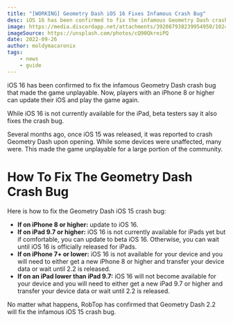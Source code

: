 ```yaml
---
title: "[WORKING] Geometry Dash iOS 16 Fixes Infamous Crash Bug"
desc: iOS 16 has been confirmed to fix the infamous Geometry Dash crash bug that made the game unplayable.
image: https://media.discordapp.net/attachments/392087938239954950/1024040222608080906/unknown.png?width=1202&height=676
imageSource: https://unsplash.com/photos/cQ90QkreiPQ
date: 2022-09-26
author: moldymacaronix
tags:
    - news
    - guide
---
```


iOS 16 has been confirmed to fix the infamous Geometry Dash crash bug that made the game unplayable. Now, players with an iPhone 8 or higher can update their iOS and play the game again.

While iOS 16 is not currently available for the iPad, beta testers say it also fixes the crash bug.

Several months ago, once iOS 15 was released, it was reported to crash Geometry Dash upon opening. While some devices were unaffected, many were. This made the game unplayable for a large portion of the community.

# How To Fix The Geometry Dash Crash Bug

Here is how to fix the Geometry Dash iOS 15 crash bug:

* **If on iPhone 8 or higher:** update to iOS 16.
* **If on iPad 9.7 or higher:** iOS 16 is not currently available for iPads yet but if comfortable, you can update to beta iOS 16. Otherwise, you can wait until iOS 16 is officially released for iPads.
* **If on iPhone 7+ or lower:** iOS 16 is not available for your device and you will need to either get a new iPhone 8 or higher and transfer your device data or wait until 2.2 is released.
* **If on an iPad lower than iPad 9.7:** iOS 16 will not become available for your device and you will need to either get a new iPad 9.7 or higher and transfer your device data or wait until 2.2 is released.

No matter what happens, RobTop has confirmed that Geometry Dash 2.2 will fix the infamous iOS 15 crash bug.